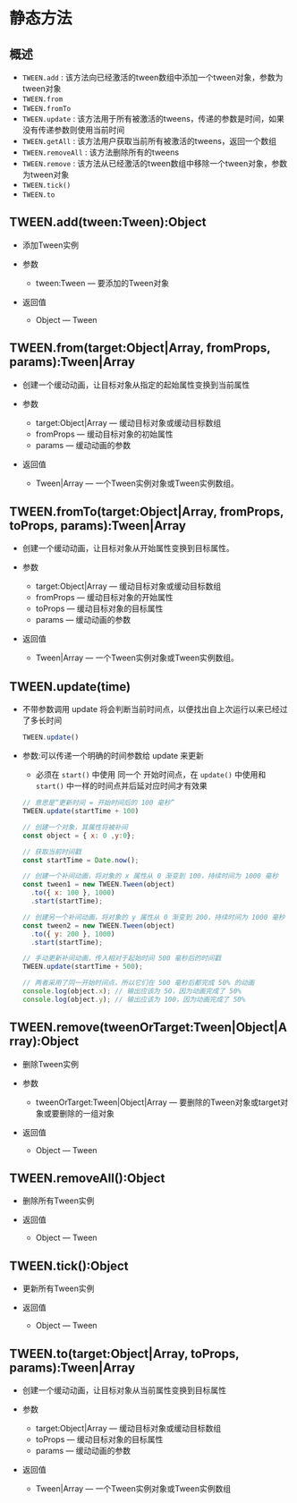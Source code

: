 # 静态方法

## 概述

+ `TWEEN.add` : 该方法向已经激活的tween数组中添加一个tween对象，参数为tween对象
+ `TWEEN.from`
+ `TWEEN.fromTo`
+ `TWEEN.update` : 该方法用于所有被激活的tweens，传递的参数是时间，如果没有传递参数则使用当前时间
+ `TWEEN.getAll` : 该方法用户获取当前所有被激活的tweens，返回一个数组
+ `TWEEN.removeAll` : 该方法删除所有的tweens
+ `TWEEN.remove` : 该方法从已经激活的tween数组中移除一个tween对象，参数为tween对象
+ `TWEEN.tick()`
+ `TWEEN.to`

## TWEEN.add(tween:Tween):Object

+ 添加Tween实例

+ 参数

  + tween:Tween — 要添加的Tween对象

+ 返回值

  + Object — Tween

## TWEEN.from(target:Object|Array, fromProps, params):Tween|Array

+ 创建一个缓动动画，让目标对象从指定的起始属性变换到当前属性

+ 参数

  + target:Object|Array — 缓动目标对象或缓动目标数组
  + fromProps — 缓动目标对象的初始属性
  + params — 缓动动画的参数

+ 返回值

  + Tween|Array — 一个Tween实例对象或Tween实例数组。

## TWEEN.fromTo(target:Object|Array, fromProps, toProps, params):Tween|Array

+ 创建一个缓动动画，让目标对象从开始属性变换到目标属性。

+ 参数

  + target:Object|Array — 缓动目标对象或缓动目标数组
  + fromProps — 缓动目标对象的开始属性
  + toProps — 缓动目标对象的目标属性
  + params — 缓动动画的参数

+ 返回值

  + Tween|Array — 一个Tween实例对象或Tween实例数组。

## TWEEN.update(time)

+ 不带参数调用 update 将会判断当前时间点，以便找出自上次运行以来已经过了多长时间

  ```js
  TWEEN.update()
  ```

+ 参数:可以传递一个明确的时间参数给 update 来更新

  + 必须在 `start()` 中使用 同一个 开始时间点，在 `update()` 中使用和 `start()` 中一样的时间点并后延对应时间才有效果

  ```js
  // 意思是“更新时间 = 开始时间后的 100 毫秒”
  TWEEN.update(startTime + 100)
  ```

  ```js
  // 创建一个对象，其属性将被补间
  const object = { x: 0 ,y:0};

  // 获取当前时间戳
  const startTime = Date.now();

  // 创建一个补间动画，将对象的 x 属性从 0 渐变到 100，持续时间为 1000 毫秒
  const tween1 = new TWEEN.Tween(object)
    .to({ x: 100 }, 1000)
    .start(startTime);

  // 创建另一个补间动画，将对象的 y 属性从 0 渐变到 200，持续时间为 1000 毫秒
  const tween2 = new TWEEN.Tween(object)
    .to({ y: 200 }, 1000)
    .start(startTime);

  // 手动更新补间动画，传入相对于起始时间 500 毫秒后的时间戳
  TWEEN.update(startTime + 500);

  // 两者采用了同一开始时间点，所以它们在 500 毫秒后都完成 50% 的动画
  console.log(object.x); // 输出应该为 50，因为动画完成了 50%
  console.log(object.y); // 输出应该为 100，因为动画完成了 50%
  ```

## TWEEN.remove(tweenOrTarget:Tween|Object|Array):Object

+ 删除Tween实例

+ 参数

  + tweenOrTarget:Tween|Object|Array — 要删除的Tween对象或target对象或要删除的一组对象

+ 返回值

  + Object — Tween

## TWEEN.removeAll():Object

+ 删除所有Tween实例

+ 返回值

  + Object — Tween

## TWEEN.tick():Object

+ 更新所有Tween实例

+ 返回值

  + Object — Tween

## TWEEN.to(target:Object|Array, toProps, params):Tween|Array

+ 创建一个缓动动画，让目标对象从当前属性变换到目标属性

+ 参数

  + target:Object|Array — 缓动目标对象或缓动目标数组
  + toProps — 缓动目标对象的目标属性
  + params — 缓动动画的参数

+ 返回值

  + Tween|Array — 一个Tween实例对象或Tween实例数组
